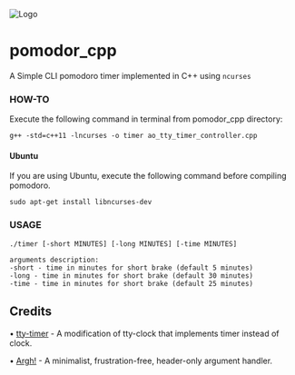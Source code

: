 ![Logo](https://raw.githubusercontent.com/AOrumbaev/pomodor_cpp/master/pomo_icon.png)

# pomodor_cpp
A Simple CLI pomodoro timer implemented in C++ using `ncurses`

### HOW-TO
Execute the following command in terminal from pomodor_cpp directory:

`g++ -std=c++11 -lncurses -o timer ao_tty_timer_controller.cpp`

#### Ubuntu
If you are using Ubuntu, execute the following command before compiling pomodoro.

`sudo apt-get install libncurses-dev`

### USAGE
```
./timer [-short MINUTES] [-long MINUTES] [-time MINUTES]

arguments description:
-short - time in minutes for short brake (default 5 minutes)
-long - time in minutes for short brake (default 30 minutes)
-time - time in minutes for short brake (default 25 minutes)
```

## Credits
• [tty-timer](https://github.com/mbarbar/ttytimer) - A modification of tty-clock that implements timer instead of clock.

• [Argh!](https://github.com/adishavit/argh) - A minimalist, frustration-free, header-only argument handler.
